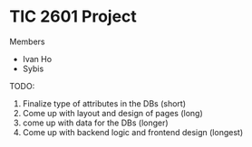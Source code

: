 # TIC 2601 Project
Members
- Ivan Ho
- Sybis



TODO:
1) Finalize type of attributes in the DBs (short)
2) Come up with layout and design of pages (long)
3) come up with data for the DBs (longer)
4) Come up with backend logic and frontend design (longest)